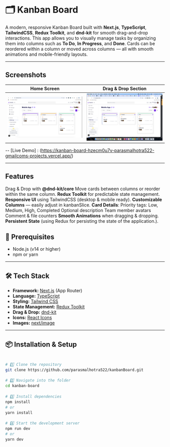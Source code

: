 # 🗂️ Kanban Board

A modern, responsive Kanban Board built with **Next.js**, **TypeScript**, **TailwindCSS**, **Redux Toolkit**, and **dnd-kit** for smooth drag-and-drop interactions.
This app allows you to visually manage tasks by organizing them into columns such as **To Do**, **In Progress**, and **Done**.
Cards can be reordered within a column or moved across columns — all with smooth animations and mobile-friendly layouts.

---

## Screenshots

| Home Screen | Drag & Drop Section |
|------------|-------------------|
| ![Home Screen](./public/images/HomeScreen.png) | ![Drag & Drop Feature](./public/images/Drag&DropFeature.png) |


-- [Live Demo] : (https://kanban-board-hzecm0u7v-parasmalhotra522-gmailcoms-projects.vercel.app/)

---

## Features
Drag & Drop with **@dnd-kit/core**
Move cards between columns or reorder within the same column.
**Redux Toolkit** for predictable state management.
**Responsive UI** using TailwindCSS (desktop & mobile ready).
**Customizable Columns** — easily adjust in kanbanSlice.
**Card Details**:
Priority tags: Low, Medium, High, Completed
Optional description
Team member avatars
Comment & file counters
**Smooth Animations** when dragging & dropping.
**Persistent State** (using Redux for persisting the state of the application.).



## 🚀 Prerequisites
- Node.js (v14 or higher)
- npm or yarn

---

## 🛠️ Tech Stack

- **Framework:** [Next.js](https://nextjs.org/) (App Router)
- **Language:** [TypeScript](https://www.typescriptlang.org/)
- **Styling:** [Tailwind CSS](https://tailwindcss.com/)
- **State Management:** [Redux Toolkit](https://redux-toolkit.js.org/)
- **Drag & Drop:** [dnd-kit](https://docs.dndkit.com/)
- **Icons:** [React Icons](https://react-icons.github.io/react-icons/)
- **Images:** [next/image](https://nextjs.org/docs/pages/api-reference/components/image)

---

## 📦 Installation & Setup

```bash

# 1️⃣ Clone the repository
git clone https://github.com/parasmalhotra522/kanbanBoard.git

# 2️⃣ Navigate into the folder
cd kanban-board

# 3️⃣ Install dependencies
npm install
# or
yarn install

# 4️⃣ Start the development server
npm run dev
# or
yarn dev


